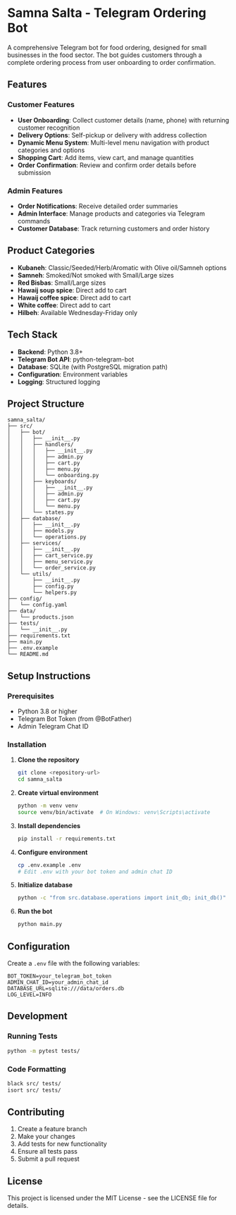 # Samna Salta - Telegram Ordering Bot

A comprehensive Telegram bot for food ordering, designed for small businesses in the food sector. The bot guides customers through a complete ordering process from user onboarding to order confirmation.

## Features

### Customer Features
- **User Onboarding**: Collect customer details (name, phone) with returning customer recognition
- **Delivery Options**: Self-pickup or delivery with address collection
- **Dynamic Menu System**: Multi-level menu navigation with product categories and options
- **Shopping Cart**: Add items, view cart, and manage quantities
- **Order Confirmation**: Review and confirm order details before submission

### Admin Features
- **Order Notifications**: Receive detailed order summaries
- **Admin Interface**: Manage products and categories via Telegram commands
- **Customer Database**: Track returning customers and order history

## Product Categories

- **Kubaneh**: Classic/Seeded/Herb/Aromatic with Olive oil/Samneh options
- **Samneh**: Smoked/Not smoked with Small/Large sizes
- **Red Bisbas**: Small/Large sizes
- **Hawaij soup spice**: Direct add to cart
- **Hawaij coffee spice**: Direct add to cart
- **White coffee**: Direct add to cart
- **Hilbeh**: Available Wednesday-Friday only

## Tech Stack

- **Backend**: Python 3.8+
- **Telegram Bot API**: python-telegram-bot
- **Database**: SQLite (with PostgreSQL migration path)
- **Configuration**: Environment variables
- **Logging**: Structured logging

## Project Structure

```
samna_salta/
├── src/
│   ├── bot/
│   │   ├── __init__.py
│   │   ├── handlers/
│   │   │   ├── __init__.py
│   │   │   ├── admin.py
│   │   │   ├── cart.py
│   │   │   ├── menu.py
│   │   │   └── onboarding.py
│   │   ├── keyboards/
│   │   │   ├── __init__.py
│   │   │   ├── admin.py
│   │   │   ├── cart.py
│   │   │   └── menu.py
│   │   └── states.py
│   ├── database/
│   │   ├── __init__.py
│   │   ├── models.py
│   │   └── operations.py
│   ├── services/
│   │   ├── __init__.py
│   │   ├── cart_service.py
│   │   ├── menu_service.py
│   │   └── order_service.py
│   └── utils/
│       ├── __init__.py
│       ├── config.py
│       └── helpers.py
├── config/
│   └── config.yaml
├── data/
│   └── products.json
├── tests/
│   └── __init__.py
├── requirements.txt
├── main.py
├── .env.example
└── README.md
```

## Setup Instructions

### Prerequisites
- Python 3.8 or higher
- Telegram Bot Token (from @BotFather)
- Admin Telegram Chat ID

### Installation

1. **Clone the repository**
   ```bash
   git clone <repository-url>
   cd samna_salta
   ```

2. **Create virtual environment**
   ```bash
   python -m venv venv
   source venv/bin/activate  # On Windows: venv\Scripts\activate
   ```

3. **Install dependencies**
   ```bash
   pip install -r requirements.txt
   ```

4. **Configure environment**
   ```bash
   cp .env.example .env
   # Edit .env with your bot token and admin chat ID
   ```

5. **Initialize database**
   ```bash
   python -c "from src.database.operations import init_db; init_db()"
   ```

6. **Run the bot**
   ```bash
   python main.py
   ```

## Configuration

Create a `.env` file with the following variables:
```
BOT_TOKEN=your_telegram_bot_token
ADMIN_CHAT_ID=your_admin_chat_id
DATABASE_URL=sqlite:///data/orders.db
LOG_LEVEL=INFO
```

## Development

### Running Tests
```bash
python -m pytest tests/
```

### Code Formatting
```bash
black src/ tests/
isort src/ tests/
```

## Contributing

1. Create a feature branch
2. Make your changes
3. Add tests for new functionality
4. Ensure all tests pass
5. Submit a pull request

## License

This project is licensed under the MIT License - see the LICENSE file for details. 